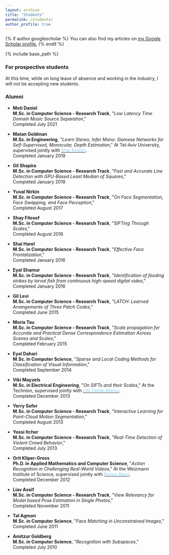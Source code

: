 ```yaml
---
layout: archive
title: "Students"
permalink: /students/
author_profile: true
---
```


{% if author.googlescholar %}
  You can also find my articles on <u><a href="{{author.googlescholar}}">my Google Scholar profile</a>.</u>
{% endif %}

{% include base_path %}

### For prospective students
At this time, while on long leave of absence and working in the industry, I will not be accepting new students.

### Alumni
* **Moti Daniel**<br/>
**M.Sc. in Computer Science - Research Track**, "<i>Low Latency Time Domain Music Source Separation</i>," <br/>Completed July 2021

* **Matan Goldman**<br/>
**M.Sc. in Engineering**, "<i>Learn Stereo, Infer Mono: Siamese Networks for Self-Supervised, Monocular, Depth Estimation</i>," At Tel-Aviv University, supervised jointly with [<font color="SkyBlue">Shai Avidan</font>](http://www.eng.tau.ac.il/~avidan).<br/>Completed January 2019

* **Gil Shapira**<br/>
**M.Sc. in Computer Science - Research Track**, "<i>Fast and Accurate Line Detection with GPU-Based Least Median of Squares</i>,"<br/>Completed January 2019

* **Yuval Nirkin**<br/>
**M.Sc. in Computer Science - Research Track**, "<i>On Face Segmentation, Face Swapping, and Face Perception</i>,"<br/>Completed August 2017

* **Shay Filosof**<br/>
**M.Sc. in Computer Science - Research Track**, "<i>SIFTing Through Scales</i>," <br/>Completed August 2016

* **Shai Harel**<br/>
**M.Sc. in Computer Science - Research Track**, "<i>Effective Face Frontalization</i>," <br/>Completed January 2016

* **Eyal Shamur**<br/>
**M.Sc. in Computer Science - Research Track**, "<i>Identification of feeding strikes by larval fish from continuous high-speed digital video</i>," <br/>Completed January 2016

* **Gil Levi**<br/>
**M.Sc. in Computer Science - Research Track**, "<i>LATCH: Learned Arrangements of Three Patch Codes</i>," <br/>Completed June 2015

* **Moria Tau**<br/>
**M.Sc. in Computer Science - Research Track**, "<i>Scale propagation for Accurate and Practical Dense Correspondence Estimation Across Scenes and Scales</i>," <br/>Completed February 2015

* **Eyal Dahari**<br/>
**M.Sc. in Computer Science**, "<i>Sparse and Local Coding Methods for Classification of Visual Information</i>," <br/>Completed September 2014

* **Viki Mayzels**<br/>
**M.Sc. in Electrical Engineering**, "<i>On SIFTs and their Scales</i>," At the Technion, supervised jointly with [<font color="SkyBlue">Lihi Zelnik-Manor</font>](http://lihi.eew.technion.ac.il/ "Lihi Zelnik-Manor").
<br/>Completed December 2013

* **Yerry Sofer**<br/>
**M.Sc. in Computer Science - Research Track**, "<i>Interactive Learning for Point-Cloud Motion Segmentation</i>," <br/>Completed August 2013

* **Yossi Itcher**<br/>
**M.Sc. in Computer Science - Research Track**, "<i>Real-Time Detection of Violent Crowd Behavior</i>," <br/>Completed July 2013

* **Orit Kliper-Gross**<br/>
**Ph.D. in Applied Mathematics and Computer Science**, "<i>Action Recognition in Challenging Real-World Videos</i>,"
At the Weizmann Institute of Science, supervised jointly with [<font color="SkyBlue">Ronen Basri</font>](http://www.weizmann.ac.il/math/ronen/ "Ronen Basri").
<br/>Completed December 2012

* **Liav Assif**<br/>
**M.Sc. in Computer Science - Research Track**, "<i>View Relevancy for Model based Pose Estimation in Single Photos</i>," <br/>Completed November 2011

* **Tal Agmon**<br/>
**M.Sc. in Computer Science**, "<i>Face Matching in Unconstrained Images</i>," <br/>Completed June 2011

* **Amitzur Goldberg**<br/>
**M.Sc. in Computer Science**, "<i>Recognition with Subspaces</i>," <br/>Completed July 2010
